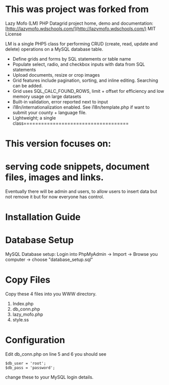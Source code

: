 
This was project was forked from 
====================================
Lazy Mofo (LM) PHP Datagrid
project home, demo and documentation: [http://lazymofo.wdschools.com/](http://lazymofo.wdschools.com/)
MIT License

LM is a single PHP5 class for performing CRUD (create, read, update and delete) operations on a MySQL database table.

-   Define grids and forms by SQL statements or table name
-   Populate select, radio, and checkbox inputs with data from SQL statements
-   Upload documents, resize or crop images
-   Grid features include pagination, sorting, and inline editing. Searching can be added.
-   Grid uses SQL_CALC_FOUND_ROWS, limit + offset for efficiency and low memory usage on large datasets
-   Built-in validation, error reported next to input
-   i18n/internationalization enabled. See i18n/template.php if want to submit your county + language file.
-   Lightweight; a single class====================================


This version focuses on: 
=========================
serving code snippets, document files, images and links. 
===================================================================================

Eventually there will be admin and users, to allow users to insert data but not remove it but for now everyone has control.


Installation Guide
=========================

Database Setup
=========================

MySQL Database setup:
    Login into PhpMyAdmin -> Import -> Browse you computer -> choose "database_setup.sql"

Copy Files
=========================
Copy these 4 files into you WWW directory.
   1. Index.php
   2. db_conn.php
   3. lazy_mofo.php
   4. style.ss

Configuration
=========================

Edit db_conn.php
on line 5 and 6 you should see

    $db_user = 'root';
    $db_pass = 'password';
    
change these to your MySQL login details.
